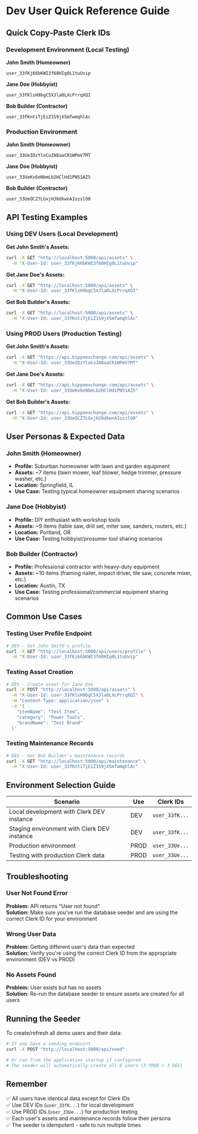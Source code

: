 # Dev User Quick Reference Guide

## Quick Copy-Paste Clerk IDs

### Development Environment (Local Testing)

**John Smith (Homeowner)**
```
user_33fKj66bKWI3f60HIg0L1tuUvip
```

**Jane Doe (Hobbyist)**
```
user_33fKlsH9bgC5XJlaOLXcPrrqXQI
```

**Bob Builder (Contractor)**
```
user_33fKntiTjEiZ1S9jXSmTwmqhlAc
```

### Production Environment

**John Smith (Homeowner)**
```
user_33UeIDzYloCoZABaaCR1WPmV7MT
```

**Jane Doe (Hobbyist)**
```
user_33UeKv6eNbmLb2HClHd1PN51AZ5
```

**Bob Builder (Contractor)**
```
user_33UeOCZ7LGxjHJ8dkwnAIozslO0
```

## API Testing Examples

### Using DEV Users (Local Development)

**Get John Smith's Assets:**
```bash
curl -X GET "http://localhost:5000/api/assets" \
  -H "X-User-Id: user_33fKj66bKWI3f60HIg0L1tuUvip"
```

**Get Jane Doe's Assets:**
```bash
curl -X GET "http://localhost:5000/api/assets" \
  -H "X-User-Id: user_33fKlsH9bgC5XJlaOLXcPrrqXQI"
```

**Get Bob Builder's Assets:**
```bash
curl -X GET "http://localhost:5000/api/assets" \
  -H "X-User-Id: user_33fKntiTjEiZ1S9jXSmTwmqhlAc"
```

### Using PROD Users (Production Testing)

**Get John Smith's Assets:**
```bash
curl -X GET "https://api.hippoexchange.com/api/assets" \
  -H "X-User-Id: user_33UeIDzYloCoZABaaCR1WPmV7MT"
```

**Get Jane Doe's Assets:**
```bash
curl -X GET "https://api.hippoexchange.com/api/assets" \
  -H "X-User-Id: user_33UeKv6eNbmLb2HClHd1PN51AZ5"
```

**Get Bob Builder's Assets:**
```bash
curl -X GET "https://api.hippoexchange.com/api/assets" \
  -H "X-User-Id: user_33UeOCZ7LGxjHJ8dkwnAIozslO0"
```

## User Personas & Expected Data

### John Smith (Homeowner)
- **Profile:** Suburban homeowner with lawn and garden equipment
- **Assets:** ~7 items (lawn mower, leaf blower, hedge trimmer, pressure washer, etc.)
- **Location:** Springfield, IL
- **Use Case:** Testing typical homeowner equipment sharing scenarios

### Jane Doe (Hobbyist)
- **Profile:** DIY enthusiast with workshop tools
- **Assets:** ~9 items (table saw, drill set, miter saw, sanders, routers, etc.)
- **Location:** Portland, OR
- **Use Case:** Testing hobbyist/prosumer tool sharing scenarios

### Bob Builder (Contractor)
- **Profile:** Professional contractor with heavy-duty equipment
- **Assets:** ~10 items (framing nailer, impact driver, tile saw, concrete mixer, etc.)
- **Location:** Austin, TX
- **Use Case:** Testing professional/commercial equipment sharing scenarios

## Common Use Cases

### Testing User Profile Endpoint
```bash
# DEV - Get John Smith's profile
curl -X GET "http://localhost:5000/api/users/profile" \
  -H "X-User-Id: user_33fKj66bKWI3f60HIg0L1tuUvip"
```

### Testing Asset Creation
```bash
# DEV - Create asset for Jane Doe
curl -X POST "http://localhost:5000/api/assets" \
  -H "X-User-Id: user_33fKlsH9bgC5XJlaOLXcPrrqXQI" \
  -H "Content-Type: application/json" \
  -d '{
    "itemName": "Test Item",
    "category": "Power Tools",
    "brandName": "Test Brand"
  }'
```

### Testing Maintenance Records
```bash
# DEV - Get Bob Builder's maintenance records
curl -X GET "http://localhost:5000/api/maintenance" \
  -H "X-User-Id: user_33fKntiTjEiZ1S9jXSmTwmqhlAc"
```

## Environment Selection Guide

| Scenario | Use | Clerk IDs |
|----------|-----|-----------|
| Local development with Clerk DEV instance | DEV | `user_33fK...` |
| Staging environment with Clerk DEV instance | DEV | `user_33fK...` |
| Production environment | PROD | `user_33Ue...` |
| Testing with production Clerk data | PROD | `user_33Ue...` |

## Troubleshooting

### User Not Found Error
**Problem:** API returns "User not found"  
**Solution:** Make sure you've run the database seeder and are using the correct Clerk ID for your environment

### Wrong User Data
**Problem:** Getting different user's data than expected  
**Solution:** Verify you're using the correct Clerk ID from the appropriate environment (DEV vs PROD)

### No Assets Found
**Problem:** User exists but has no assets  
**Solution:** Re-run the database seeder to ensure assets are created for all users

## Running the Seeder

To create/refresh all demo users and their data:

```bash
# If you have a seeding endpoint
curl -X POST "http://localhost:5000/api/seed"

# Or run from the application startup if configured
# The seeder will automatically create all 6 users (3 PROD + 3 DEV)
```

## Remember

✅ All users have identical data except for Clerk IDs  
✅ Use DEV IDs (`user_33fK...`) for local development  
✅ Use PROD IDs (`user_33Ue...`) for production testing  
✅ Each user's assets and maintenance records follow their persona  
✅ The seeder is idempotent - safe to run multiple times
